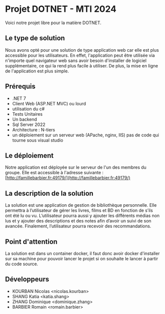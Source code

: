 # Projet DOTNET - MTI 2024

Voici notre projet libre pour la matière DOTNET.

## Le type de solution
Nous avons opté pour une solution de type application web car elle est plus
accessible pour les utilisateurs. En effet, l'application peut être utilisée via
n'importe quel navigateur web sans avoir besoin d'installer de logiciel
supplémentaire, ce qui la rend plus facile à utiliser. De plus, la mise en ligne de
l'application est plus simple.

## Prérequis
- .NET 7
- Client Web (ASP.NET MVC) ou lourd
- utilisation du c#
- Tests Unitaires
- Un backend
- Sql Server 2022
- Architecture : N-tiers
- un déploiement sur un serveur web (APache, nginx, IIS) pas de code qui tourne sous visual studio

## Le déploiement
Notre application est déployée sur le serveur de l'un des membres du groupe.
Elle est accessible à l'adresse suivante : [http://famillebarbier.fr:49179/](http://famillebarbier.fr:49179/)

## La description de la solution
La solution est une application de gestion de bibliothèque personnelle. Elle
permettra à l’utilisateur de gérer les livres, films et BD en fonction de s’ils ont
été lu ou vu. L’utilisateur pourra aussi y ajouter les différents médias non lus et
y ajouter des descriptions et des notes afin d’avoir un suivi de son avancée.
Finalement, l’utilisateur pourra recevoir des recommandations.

## Point d'attention
La solution est dans un container docker, il faut donc avoir docker d'installer sur sa machine pour pouvoir lancer le projet
si on souhaite le lancer à partir du code source.

## Développeurs
- KOURBAN Nicolas <nicolas.kourban>
- SHANG Katia <katia.shang>
- ZHANG Dominique <dominique.zhang>
- BARBIER Romain <romain.barbier>
